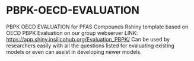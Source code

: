 # PBPK-OECD-EVALUATION
PBPK OECD EVALUATION for PFAS Compounds
Rshiny template based on OECD PBPK Evaluation on our group webserver LINK: https://app.shiny.insilicohub.org/Evaluation_PBPK/
Can be used by researchers easily with all the questions listed for evaluating existing models or even can assist in developing newer models.

